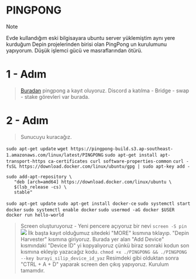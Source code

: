 # PINGPONG
>[!NOTE]
>Evde kullandığım eski bilgisayara ubuntu server yüklemiştim aynı yere kurduğum Depin projelerinden birisi olan PingPong un kurulumunu yapıyorum. Düşük işlemci gücü ve masraflarından ötürü.

# 1 - Adım
>[Buradan](https://app.pingpong.build/points?invite_code=ZN8YXVqy) pingpong a kayıt oluyoruz.
Discord a katılma - Bridge - swap - stake görevleri var burada.

# 2 - Adım
>Sunucuyu kuracağız.

```sudo apt-get update```
```wget https://pingpong-build.s3.ap-southeast-1.amazonaws.com/linux/latest/PINGPONG```
```sudo apt-get install apt-transport-https ca-certificates curl software-properties-common```
```curl -fsSL https://download.docker.com/linux/ubuntu/gpg | sudo apt-key add -```
```
sudo add-apt-repository \
   "deb [arch=amd64] https://download.docker.com/linux/ubuntu \
   $(lsb_release -cs) \
   stable"
```
```sudo apt-get update```
```sudo apt-get install docker-ce```
```sudo systemctl start docker```
```sudo systemctl enable docker```
```sudo usermod -aG docker $USER```
```docker run hello-world```
>Screen oluşturuyoruz - Yeni pencere açıyoruz bir nevi
```screen -S pin```
![](Adsız.png)
İlk başta kayıt olduğumuz sitedeki "MORE" kısmına tıklayıp. "Depin Harvester" kısmına giriyoruz. Burada yer alan "Add Device" kısmındaki "Device ID" yi kopyalıyoruz çünkü biraz sonraki kodun son kısmına ekleyip yazacağız kodu.
```chmod +x ./PINGPONG && ./PINGPONG --key burayi_silip_device_id_yaz```
> Resimdeki gibi olduktan sonra "CTRL + A + D" yaparak screen den çıkış yapıyoruz. Kurulum tamamdır. 

